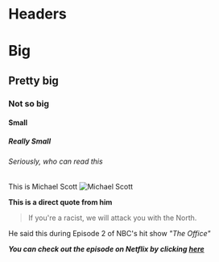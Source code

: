 # Headers
 # Big
 ## Pretty big
 ### Not so big
 #### Small
 ##### Really Small
 ###### Seriously, who can read this
 
This is Michael Scott ![Michael Scott](https://img2.looper.com/img/gallery/the-funniest-michael-scott-quotes-from-the-office/michael-scott-declares-bankruptcy-1566232193.jpg)

**This is a direct quote from him**

>If you're a racist, we will attack you with the North.

He said this during Episode 2 of NBC's hit show _"The Office"_

_**You can check out the episode on Netflix by clicking [here](https://www.netflix.com/watch/70069628?trackId=14170289&tctx=0%2C1%2Cd47b9d44-2509-4f05-be55-6b6885e91381-684740797%2Cfb9a06e6-78fd-4e39-b434-6d0d7068b71a_141944086X3XX1584393089568%2Cfb9a06e6-78fd-4e39-b434-6d0d7068b71a_ROOT)**_

